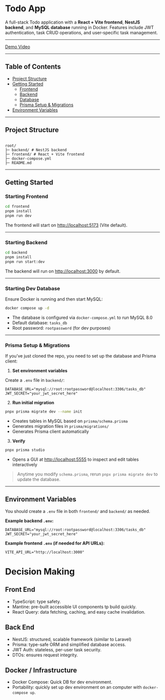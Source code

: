 # Todo App

A full-stack Todo application with a **React + Vite frontend**, **NestJS backend**, and **MySQL database** running in Docker. Features include JWT authentication, task CRUD operations, and user-specific task management.

---

[Demo Video](https://youtu.be/O5F-xCN1-To)

---

## Table of Contents

- [Project Structure](#project-structure)
- [Getting Started](#getting-started)
  - [Frontend](#starting-frontend)
  - [Backend](#starting-backend)
  - [Database](#starting-dev-database)
  - [Prisma Setup & Migrations](#prisma-setup--migrations)
- [Environment Variables](#environment-variables)

---

## Project Structure

```

root/
├─ backend/ # NestJS backend
├─ frontend/ # React + Vite frontend
├─ docker-compose.yml
├─ README.md

```

---

## Getting Started

### Starting Frontend

```bash
cd frontend
pnpm install
pnpm run dev
```

The frontend will start on [http://localhost:5173](http://localhost:5173) (Vite default).

---

### Starting Backend

```bash
cd backend
pnpm install
pnpm run start:dev
```

The backend will run on [http://localhost:3000](http://localhost:3000) by default.

---

### Starting Dev Database

Ensure Docker is running and then start MySQL:

```bash
docker compose up -d
```

- The database is configured via `docker-compose.yml` to run MySQL 8.0
- Default database: `tasks_db`
- Root password: `rootpassword` (for dev purposes)

---

### Prisma Setup & Migrations

If you’ve just cloned the repo, you need to set up the database and Prisma client:

1. **Set environment variables**

Create a `.env` file in `backend/`:

```env
DATABASE_URL="mysql://root:rootpassword@localhost:3306/tasks_db"
JWT_SECRET="your_jwt_secret_here"
```

2. **Run initial migration**

```bash
pnpx prisma migrate dev --name init
```

- Creates tables in MySQL based on `prisma/schema.prisma`
- Generates migration files in `prisma/migrations/`
- Generates Prisma client automatically

3. **Verify**

```bash
pnpx prisma studio
```

- Opens a GUI at [http://localhost:5555](http://localhost:5555) to inspect and edit tables interactively

> Anytime you modify `schema.prisma`, rerun `pnpx prisma migrate dev` to update the database.

---

## Environment Variables

You should create a `.env` file in both `frontend/` and `backend/` as needed.

**Example backend `.env`:**

```env
DATABASE_URL="mysql://root:rootpassword@localhost:3306/tasks_db"
JWT_SECRET="your_jwt_secret_here"
```

**Example frontend `.env` (if needed for API URLs):**

```env
VITE_API_URL="http://localhost:3000"
```

# Decision Making

## Front End

- TypeScript: type safety.
- Mantine: pre-built accessible UI components tp build quickly.
- React Query: data fetching, caching, and easy cache invalidation.

## Back End

- NestJS: structured, scalable framework (similar to Laravel)
- Prisma: type-safe ORM and simplified database access.
- JWT Auth: stateless, per-user task security.
- DTOs: ensures request integrity.

## Docker / Infrastructure

- Docker Compose: Quick DB for dev environment.
- Portability: quickly set up dev environment on an computer with `docker-compose up`.
